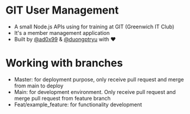 # GIT User Management

- A small Node.js APIs using for training at GIT (Greenwich IT Club)
- It's a member management application
- Built by [@ad0x99](https://github.com/ad0x99) & [@duongptryu](https://github.com/duongptryu) with ❤️

# Working with branches

- Master: for deployment purpose, only receive pull request and merge from main to deploy
- Main: for development environment. Only receive pull request and merge pull request from feature branch
- Feat/example_feature: for functionality development
